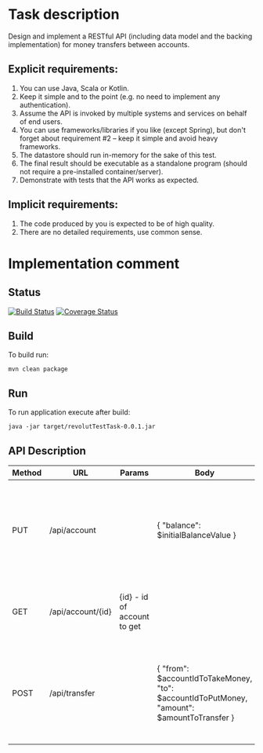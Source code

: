 # Task description
Design and implement a RESTful API (including data model and the backing implementation)
for money transfers between accounts.

## Explicit requirements:
1. You can use Java, Scala or Kotlin.
1. Keep it simple and to the point (e.g. no need to implement any authentication).
1. Assume the API is invoked by multiple systems and services on behalf of end users.
1. You can use frameworks/libraries if you like (except Spring), but don't forget about
requirement #2 – keep it simple and avoid heavy frameworks.
1. The datastore should run in-memory for the sake of this test.
1. The final result should be executable as a standalone program (should not require
a pre-installed container/server).
1. Demonstrate with tests that the API works as expected.

## Implicit requirements:
1. The code produced by you is expected to be of high quality.
1. There are no detailed requirements, use common sense.

# Implementation comment
## Status
[![Build Status](https://travis-ci.org/hutoroff/revolutTestTask.svg?branch=master)](https://travis-ci.org/hutoroff/revolutTestTask)
[![Coverage Status](https://coveralls.io/repos/github/hutoroff/revolutTestTask/badge.svg?branch=master)](https://coveralls.io/github/hutoroff/revolutTestTask?branch=master)
## Build
To build run:
```
mvn clean package
```

## Run
To run application execute after build:
```
java -jar target/revolutTestTask-0.0.1.jar
```

## API Description
 Method | URL | Params | Body | Response | Description
--------|-----|--------|------|----------|-------------
PUT     | /api/account | | { "balance": $initialBalanceValue } | { "balance": $initialBalance } | Creates new account with initial amount of money on balance. Return ID of created account
GET     | /api/account/{id} | {id} - id of account to get | | { "accountId": $requestedAccountId, "balance": $currentBalance } | Provide information for requested by ID account
POST    | /api/transfer | | { "from": $accountIdToTakeMoney, "to": $accountIdToPutMoney, "amount": $amountToTransfer } | | Transfer requested amount of money between two accounts with provided IDs
  
